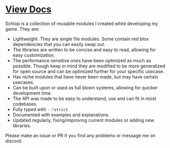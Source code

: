 # [View Docs](https://parihsz.github.io/Schlop/)
Schlop is a collection of reusable modules I created while developing my game.
They are: 
* Lightweight. They are single file modules. Some contain red blox dependencies that you can easily swap out.
* The libraries are written to be concise and easy to read, allowing for easy customization.
* The performance sensitive ones have been optimized as much as possible. Though keep in mind they are modified to be more generalized for open source and can be optimized further for your specific usecase.
* Has niche modules that have never been made, but may have certain usecases.
* Can be built upon or used as full blown systems, allowing for quicker development time.
* The API was made to be easy to understand, use and can fit in most codebases.
* Fully typed with ``--!strict``
* Documented with examples and explanations.
* Updated regularly, fixing/improving current modules or adding new libraries. 

Please make an issue or PR if you find any problems or message me on discord.
